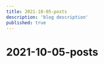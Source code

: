 ```yaml
---
title: 2021-10-05-posts
description: 'blog description'
published: true
---
```


# 2021-10-05-posts
